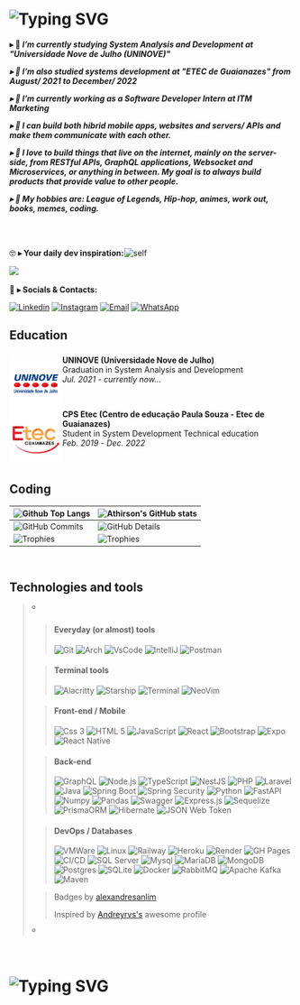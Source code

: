 <!--
❗ ➤ References used in this Repository:
🔗 • https://github.com/kyechan99/capsule-render
🔗 • https://github.com/antonkomarev/github-profile-views-counter
🔗 • https://github.com/DenverCoder1/custom-icon-badges
🔗 • https://github.com/DenverCoder1/github-readme-streak-stats
🔗 • https://github.com/anuraghazra/github-readme-stats
🔗 • https://github.com/alexandresanlim/Badges4-README.md-Profile
🔗 • https://profilepicturemaker.com
🔗 • https://devicon.dev
🔗 • https://shields.io
🔗 • https://emoji.gg
🔗 • https://getemoji.com
🔗 • https://github.com/juletopi/juletopi
🔗 • https://github.com/DarkBear0121
🔗 • https://github.com/Andreyrvs
-->

###
# ![Typing SVG](https://readme-typing-svg.demolab.com?font=Fira+Code&size=29&pause=1500&weight=900&duration=3500&color=FFFFFF&background=FFFFFF00&vCenter=true&width=1000&height=60&lines=✌️+Hi+there.+My+name+is+Athirson,+and+i+am+a+backend+dev)

**▸ 🔭 <i> I’m currently studying System Analysis and Development at "Universidade Nove de Julho (UNINOVE)"**

**▸ 🔭 I’m also studied systems development at "ETEC de Guaianazes" from August/ 2021 to December/ 2022**
  
**▸ 🔭 I’m currently working as a Software Developer Intern at ITM Marketing**

**▸ 🔭 I can build both hibrid mobile apps, websites and servers/ APIs and make them communicate with each other.**

**▸ 🔭 I love to build things that live on the internet, mainly on the server-side, from RESTful APIs, GraphQL applications, Websocket and Microservices, or anything in between. My goal is to always build products that provide value to other people.**

**▸ 🔭 My hobbies are: League of Legends, Hip-hop, animes, work out, books, memes, coding. </i>**

<br><br>

<a href="https://github.com/athirsonsilva"><img align="right" src="https://user-images.githubusercontent.com/84593887/203847539-bc523fe3-dd58-481e-9bee-dceba1de2aaf.png" align="left" width="300" alt="self"/></a>

🤓 **▸ Your daily dev inspiration:**

  <img width='425' src="https://quotes-github-readme.vercel.app/api?type=horizontal&theme=radical">

💬 **▸ Socials & Contacts:**

  [![Linkedin](https://img.shields.io/badge/LinkedIn-0077B5?style=for-the-badge&logo=linkedin&logoColor=white)](https://www.linkedin.com/in/athirson-s-a7723a191/)
  [![Instagram](https://img.shields.io/badge/Instagram-E4405F?style=for-the-badge&logo=instagram&logoColor=white)](https://www.instagram.com/athirson.silv4/)
  [![Email](https://img.shields.io/badge/Gmail-F51919?style=for-the-badge&logo=gmail&logoColor=white)](mailto:athirsonarceus@gmail.com)
  [![WhatsApp](https://img.shields.io/badge/WhatsApp-179828?style=for-the-badge&logo=whatsapp&logoColor=white)](http://api.whatsapp.com/send?phone=5511957607177)

## Education

###

  <a href="https://www.uninove.br/"><img src="./assets/uninove.png" align="left" width="94" height="94" alt="UNINOVE-pic"/></a>
  **UNINOVE (Universidade Nove de Julho)** \
  Graduation in System Analysis and Development \
  <i>Jul. 2021</i> - <i>currently now...</i>
  
  <br>

  <a href="https://www.cps.sp.gov.br/etecs/etec-de-guaianazes-guaianazes/"><img src="./assets/etec.jpg" align="left" width="94" height="94" alt="ETEC-pic"/></a>
  **CPS Etec (Centro de educação Paula Souza - Etec de Guaianazes)** \
  Student in System Development Technical education \
  <i>Feb. 2019</i> - <i>Dec. 2022</i>
  
<br>
  
## Coding

| ![Github Top Langs](https://github-readme-stats.vercel.app/api/top-langs/?username=athirsonsilva&layout=compact&theme=radical&&hide=jupyter%20notebook,makefile,c%2B%2B,cmake,hack,shell,html,css&langs_count=6&hide_border=True&line_height=20&PAT_1) | ![Athirson's GitHub stats](https://github-readme-stats.vercel.app/api?username=athirsonsilva&include=private&theme=radical&show_icons=true&hide_border=True&line_height=20&PAT_1) |
| ----------- | ----------- |
| ![GitHub Commits](https://github-readme-streak-stats.herokuapp.com/?user=athirsonsilva&theme=radical&ring=e73737&currStreakNum=ffffff&hide_border=true) | ![GitHub Details](http://github-profile-summary-cards.vercel.app/api/cards/profile-details?username=athirsonsilva&theme=radical) |
| ![Trophies](https://github-profile-trophy.vercel.app/?username=athirsonsilva&row=1&column=6&theme=radical&margin-w=15&margin-h=15) | ![Trophies](https://github-profile-trophy.vercel.app/?username=athirsonsilva&row=1&column=6&theme=radical&margin-w=15&margin-h=15) |

<br>

###

## Technologies and tools

>º
>> #### Everyday (or almost) tools
>>
>> ![Git](https://img.shields.io/badge/GIT-E44C30?style=for-the-badge&logo=git&logoColor=white)
>> ![Arch](https://img.shields.io/badge/Arch_Linux-1793D1?style=for-the-badge&logo=arch-linux&logoColor=white)
>> ![VsCode](https://img.shields.io/badge/VSCode-0078D4?style=for-the-badge&logo=visual%20studio%20code&logoColor=white)
>> ![IntelliJ](https://img.shields.io/badge/IntelliJ_IDEA-000000.svg?style=for-the-badge&logo=intellij-idea&logoColor=white)
>> ![Postman](https://img.shields.io/badge/Postman-FF6C37?style=for-the-badge&logo=Postman&logoColor=white)
>
>> #### Terminal tools
>>
>> ![Alacritty](https://img.shields.io/badge/alacritty-F46D01?style=for-the-badge&logo=alacritty&logoColor=white)
>> ![Starship](https://img.shields.io/badge/starship-DD0B78?style=for-the-badge&logo=starship&logoColor=white)
>> ![Terminal](https://img.shields.io/badge/GNU%20Bash-4EAA25?style=for-the-badge&logo=GNU%20Bash&logoColor=white)
>> ![NeoVim](https://img.shields.io/badge/NeoVim-%2357A143.svg?&style=for-the-badge&logo=neovim&logoColor=white)
>
>> #### Front-end / Mobile
>>
>> ![Css 3](https://img.shields.io/badge/CSS3-1572B6?style=for-the-badge&logo=css3&logoColor=white)
>> ![HTML 5](https://img.shields.io/badge/HTML5-E34F26?style=for-the-badge&logo=html5&logoColor=white)
>> ![JavaScript](https://img.shields.io/badge/JavaScript-323330?style=for-the-badge&logo=javascript&logoColor=F7DF1E")
>> ![React](https://img.shields.io/badge/React-20232A?style=for-the-badge&logo=react&logoColor=61DAFB)
>> ![Bootstrap](https://img.shields.io/badge/Bootstrap-563D7C?style=for-the-badge&logo=bootstrap&logoColor=white)
>> ![Expo](https://img.shields.io/badge/Expo-1B1F23?style=for-the-badge&logo=expo&logoColor=white)
>> ![React Native](https://img.shields.io/badge/React_Native-20232A?style=for-the-badge&logo=react&logoColor=61DAFB)
>
>> #### Back-end
>>
>> ![GraphQL](https://img.shields.io/badge/GraphQl-E10098?style=for-the-badge&logo=graphql&logoColor=white)
>> ![Node.js](https://img.shields.io/badge/Node.js-339933?style=for-the-badge&logo=nodedotjs&logoColor=white)
>> ![TypeScript](https://img.shields.io/badge/TypeScript-007ACC?style=for-the-badge&logo=typescript&logoColor=white)
>> ![NestJS](https://img.shields.io/badge/nestjs-E0234E?style=for-the-badge&logo=nestjs&logoColor=white)
>> ![PHP](https://img.shields.io/badge/PHP-777BB4?style=for-the-badge&logo=php&logoColor=white)
>> ![Laravel](https://img.shields.io/badge/Laravel-FF2D20?style=for-the-badge&logo=laravel&logoColor=white)
>> ![Java](https://img.shields.io/badge/Java-E92929?style=for-the-badge&logo=openjdk&logoColor=white)
>> ![Spring Boot](https://img.shields.io/badge/Spring-6DB33F?style=for-the-badge&logo=spring&logoColor=white)
>> ![Spring Security](https://img.shields.io/badge/Spring_Security-6DB33F?style=for-the-badge&logo=Spring-Security&logoColor=white)
>> ![Python](https://img.shields.io/badge/Python-FFD43B?style=for-the-badge&logo=python&logoColor=blue)
>> ![FastAPI](https://img.shields.io/badge/FastAPI-52B0E7?style=for-the-badge&logo=fastapi&logoColor=blue)
>> ![Numpy](https://img.shields.io/badge/Numpy-777BB4?style=for-the-badge&logo=numpy&logoColor=white)
>> ![Pandas](https://img.shields.io/badge/Pandas-2C2D72?style=for-the-badge&logo=pandas&logoColor=white)
>> ![Swagger](https://img.shields.io/badge/Swagger-85EA2D?style=for-the-badge&logo=Swagger&logoColor=white)
>> ![Express.js](https://img.shields.io/badge/Express.js-000000?style=for-the-badge&logo=express&logoColor=white)
>> ![Sequelize](https://img.shields.io/badge/Sequelize-52B0E7?style=for-the-badge&logo=Sequelize&logoColor=white)
>> ![PrismaORM](https://img.shields.io/badge/Prisma-3982CE?style=for-the-badge&logo=Prisma&logoColor=white)
>> ![Hibernate](https://img.shields.io/badge/Hibernate-59666C?style=for-the-badge&logo=Hibernate&logoColor=white)
>> ![JSON Web Token](https://img.shields.io/badge/JWT-000000?style=for-the-badge&logo=JSON%20web%20tokens&logoColor=white)
>
>> #### DevOps / Databases
>>
>> ![VMWare](https://img.shields.io/badge/VMware-231f20?style=for-the-badge&logo=VMware&logoColor=white)
>> ![Linux](https://img.shields.io/badge/Linux-FCC624?style=for-the-badge&logo=linux&logoColor=black)
>> ![Railway](https://img.shields.io/badge/Railway-131415?style=for-the-badge&logo=railway&logoColor=white)
>> ![Heroku](https://img.shields.io/badge/Heroku-430098?style=for-the-badge&logo=heroku&logoColor=white)
>> ![Render](https://img.shields.io/badge/Render-46E3B7?style=for-the-badge&logo=render&logoColor=white)
>> ![GH Pages](https://img.shields.io/badge/GitHub%20Pages-222222?style=for-the-badge&logo=GitHub%20Pages&logoColor=white)
>> ![CI/CD](https://img.shields.io/badge/GitHub_Actions-2088FF?style=for-the-badge&logo=github-actions&logoColor=white)
>> ![SQL Server](https://img.shields.io/badge/Microsoft%20SQL%20Server-CC2927?style=for-the-badge&logo=microsoft%20sql%20server&logoColor=white)
>> ![Mysql](https://img.shields.io/badge/MySQL-005C84?style=for-the-badge&logo=mysql&logoColor=white)
>> ![MariaDB](https://img.shields.io/badge/MariaDB-003545?style=for-the-badge&logo=mariadb&logoColor=white)
>> ![MongoDB](https://img.shields.io/badge/MongoDB-4EA94B?style=for-the-badge&logo=mongodb&logoColor=white)
>> ![Postgres](https://img.shields.io/badge/PostgreSQL-316192?style=for-the-badge&logo=postgresql&logoColor=white)
>> ![SQLite](https://img.shields.io/badge/SQLite-07405E?style=for-the-badge&logo=sqlite&logoColor=white)
>> ![Docker](https://img.shields.io/badge/Docker-2CA5E0?style=for-the-badge&logo=docker&logoColor=white)
>> ![RabbitMQ](https://img.shields.io/badge/rabbitmq-%23FF6600.svg?&style=for-the-badge&logo=rabbitmq&logoColor=white)
>> ![Apache Kafka](https://img.shields.io/badge/Apache_Kafka-231F20?style=for-the-badge&logo=apache-kafka&logoColor=white)
>> ![Maven](https://img.shields.io/badge/apache_maven-C71A36?style=for-the-badge&logo=apachemaven&logoColor=white)
>
>> Badges by [alexandresanlim](https://github.com/alexandresanlim/Badges4-README.md-Profile#-database "Click Me")
>>
>> Inspired by [Andreyrvs's](https://github.com/Andreyrvs "Click Me") awesome profile
>
>º

<br>

# ![Typing SVG](https://readme-typing-svg.demolab.com?font=Dancing+Script&weight=900&size=28&duration=3500&pause=1500&color=F7F7F7&background=FFFFFF00&vCenter=true&width=1000&lines=👋+Thanks+for+visiting.+See+you+around!)
